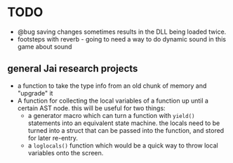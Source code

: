 # TODO

- @bug saving changes sometimes results in the DLL being loaded twice.
- footsteps with reverb - going to need a way to do dynamic sound in this game about sound

## general Jai research projects

- a function to take the type info from an old chunk of memory and "upgrade" it
- A function for collecting the local variables of a function up until a certain AST node. this will be useful for two things:
    - a generator macro which can turn a function with `yield()` statements into an equivalent state machine. the locals need to be turned into a struct that can be passed into the function, and stored for later re-entry.
    - a `loglocals()` function which would be a quick way to throw local variables onto the screen.
